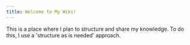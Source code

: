 ```yaml
---
title: Welcome to My Wiki!
---
```


This is a place where I plan to structure and share my knowledge. To do this, I use a 'structure as is needed' approach. 